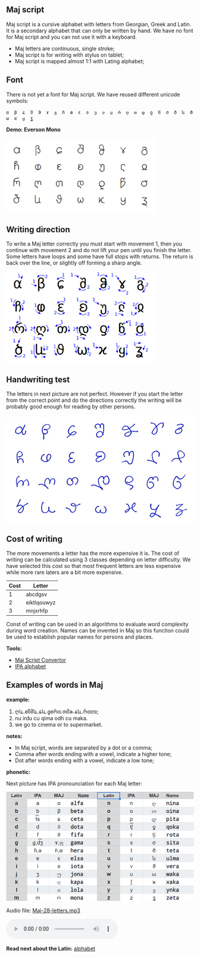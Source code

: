 ## Maj script

Maj script is a cursive alphabet with letters from Georgian, Greek and Latin. It is a secondary alphabet that can only be written by hand. We have no font for Maj script and you can not use it with a keyboard.

* Maj letters are continuous, single stroke;
* Maj script is for writing with stylus on tablet;
* Maj script is mapped almost 1:1 with Lating alphabet;

## Font

There is not yet a font for Maj script. We have reused different unicode symbols:

```
α  β  ɕ  შ  ჵ  ɤ  გ  ჩ  ⱷ  ɛ  ʚ  უ  ჺ  ჲ  რ  ღ  თ  დ  ƍ  წ  σ  ծ  և  ϑ  ω  ϰ  ყ  ʓ  
```

**Demo: Everson Mono**

<img src="demo/maj-font.png" alt="Maj Font" width="400"></img>


## Writing direction

To write a Maj letter correctly you must start with movement 1, then you continue with movement 2 and do not lift your pen until you finish the letter. Some letters have loops and some have full stops with returns. The return is back over the line, or slightly off forming a sharp angle.

<img src="maj-script.png" alt="Maj Script" width="400"></img>


## Handwriting test 

The letters in next picture are not perfect. However if you start the letter from the correct point and do the directions correctly the writing will be probably good enough for reading by other persons.

<img src="demo/maj-script.jpg" alt="Maj Alphabet" width="600"></img>

## Cost of writing

The more movements a letter has the more expensive it is. The cost of writing can be calculated using 3 classes depending on letter difficulty. We have selected this cost so that most frequent letters are less expensive while more rare laters are a bit more expensive.

Cost |  Letter
-----|----------------------------
  1  |abcdgsv
  2  |eiktlqouwyz
  3  |mnjxrhfp

Const of writing can be used in an algorithms to evaluate word complexity during word creation. Names can be invented in Maj so this function could be used to establish popular names for persons and places.

**Tools:**  
  
* [Maj Script Convertor](https://lingojam.com/MajScript)
* [IPA alphabet](http://www.internationalphoneticalphabet.org/ipa-sounds/ipa-chart-with-sounds/)

## Examples of words in Maj

**example:**

1. ღև.ʚწმև.ɕև.ƍʚრα.თმɚ.ɕև.რαჺα;
1. nu irdu cu qima odh cu maka.
1. we go to cinema or to supermarket.

**notes:**

* In Maj script, words are separated by a dot or a comma; 
* Comma after words ending with a vowel, indicate a higher tone;
* Dot after words ending with a vowel, indicate a low tone;

**phonetic:**

Next picture has IPA pronounciation for each Maj letter:

<img src="maj-alphabet.png" alt="Maj Alphabet" width="600"></img>

Audio file: [Maj-28-letters.mp3](Maj-28-letters.mp3)

<audio controls preload="auto"> 
    <source src="Maj-28-letters.mp3" />    
</audio>


**Read next about the Latin:** [alphabet](alphabet.md)
